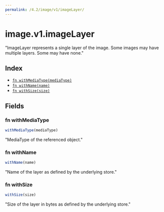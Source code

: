 ```yaml
---
permalink: /4.2/image/v1/imageLayer/
---
```


# image.v1.imageLayer

"ImageLayer represents a single layer of the image. Some images may have multiple layers. Some may have none."

## Index

* [`fn withMediaType(mediaType)`](#fn-withmediatype)
* [`fn withName(name)`](#fn-withname)
* [`fn withSize(size)`](#fn-withsize)

## Fields

### fn withMediaType

```ts
withMediaType(mediaType)
```

"MediaType of the referenced object."

### fn withName

```ts
withName(name)
```

"Name of the layer as defined by the underlying store."

### fn withSize

```ts
withSize(size)
```

"Size of the layer in bytes as defined by the underlying store."